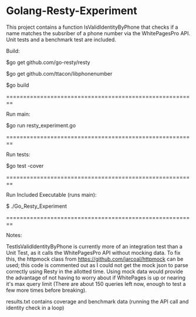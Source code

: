 # Golang-Resty-Experiment

This project contains a function IsValidIdentityByPhone that checks if a name matches the subsriber of a phone number via the WhitePagesPro API. Unit tests and a benchmark test are included.

Build:

  $go get github.com/go-resty/resty
  
  $go get github.com/ttacon/libphonenumber
  
  $go build
  
========================================================
  
Run main:

  $go run resty_experiment.go
  
========================================================
  
Run tests:

  $go test -cover
  
========================================================

Run Included Executable (runs main):

  $ ./Go_Resty_Experiment
  
========================================================

Notes:


TestIsValidIdentityByPhone is currently more of an integration test than a Unit Test, as it calls the WhitePagesPro API without mocking data. To fix this, the httpmock class from https://github.com/jarcoal/httpmock can be used; this code is commented out as I could not get the mock json to parse correctly using Resty in the allotted time. Using mock data would provide the advantage of not having to worry about if WhitePages is up or nearing it's max query limit (There are about 150 queries left now, enough to test a few more times before breaking).

results.txt contains coverage and benchmark data (running the API call and identity check in a loop)


